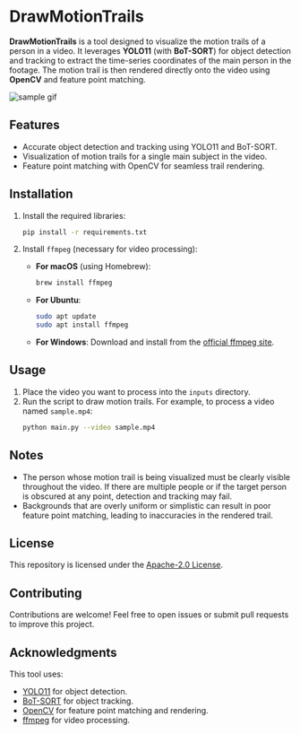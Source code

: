 # DrawMotionTrails
**DrawMotionTrails** is a tool designed to visualize the motion trails of a person in a video. It leverages **YOLO11** (with **BoT-SORT**) for object detection and tracking to extract the time-series coordinates of the main person in the footage. The motion trail is then rendered directly onto the video using **OpenCV** and feature point matching.

![sample gif](https://github.com/ryota-skating/DrawMotionTrails/blob/main/fig/sample.gif?raw=true)

## Features
- Accurate object detection and tracking using YOLO11 and BoT-SORT.
- Visualization of motion trails for a single main subject in the video.
- Feature point matching with OpenCV for seamless trail rendering.

## Installation

1. Install the required libraries:
   ```bash
   pip install -r requirements.txt
   ```

2. Install `ffmpeg` (necessary for video processing):
   - **For macOS** (using Homebrew):
     ```bash
     brew install ffmpeg
     ```
   - **For Ubuntu**:
     ```bash
     sudo apt update
     sudo apt install ffmpeg
     ```
   - **For Windows**:
     Download and install from the [official ffmpeg site](https://ffmpeg.org/download.html).

## Usage

1. Place the video you want to process into the `inputs` directory.
2. Run the script to draw motion trails. For example, to process a video named `sample.mp4`:
   ```bash
   python main.py --video sample.mp4
   ```

## Notes

- The person whose motion trail is being visualized must be clearly visible throughout the video. If there are multiple people or if the target person is obscured at any point, detection and tracking may fail.
- Backgrounds that are overly uniform or simplistic can result in poor feature point matching, leading to inaccuracies in the rendered trail.

## License
This repository is licensed under the [Apache-2.0 License](LICENSE).

## Contributing
Contributions are welcome! Feel free to open issues or submit pull requests to improve this project.

## Acknowledgments
This tool uses:
- [YOLO11](https://github.com/ultralytics/yolov5) for object detection.
- [BoT-SORT](https://github.com/NirAharon/BoT-SORT) for object tracking.
- [OpenCV](https://opencv.org/) for feature point matching and rendering.
- [ffmpeg](https://ffmpeg.org/) for video processing.
